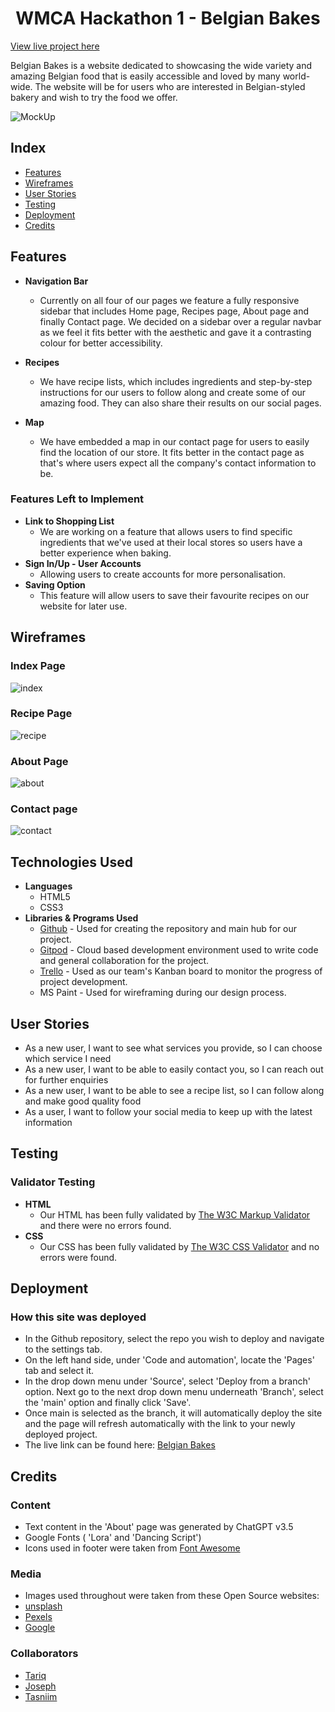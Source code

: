 <h1 align="center">WMCA Hackathon 1 - Belgian Bakes</h1>

[View live project here](https://tariq-845.github.io/belgian-bakes/index.html)

Belgian Bakes is a website dedicated to showcasing the wide variety and amazing Belgian food that is easily accessible and loved by many world-wide. The website will be for users who are interested in Belgian-styled bakery and wish to try the food we offer.

![MockUp](/assets/images/am-i-responsive.png)

## Index 
* [Features](#features)
* [Wireframes](#wireframes)
* [User Stories](#user-stories)
* [Testing](#testing)
* [Deployment](#deployment)
* [Credits](#credits)

## Features
- __Navigation Bar__
    - Currently on all four of our pages we feature a fully responsive sidebar that includes Home page, Recipes page, About page and finally Contact page. We decided on a sidebar over a regular navbar as we feel it fits better with the aesthetic and gave it a contrasting colour for better accessibility.

- __Recipes__
    - We have recipe lists, which includes ingredients and step-by-step instructions for our users to follow along and create some of our amazing food. They can also share their results on our social pages.

- __Map__
    - We have embedded a map in our contact page for users to easily find the location of our store. It fits better in the contact page as that's where users expect all the company's contact information to be.

### Features Left to Implement
- __Link to Shopping List__
    - We are working on a feature that allows users to find specific ingredients that we've used at their local stores so users have a better experience when baking.
- __Sign In/Up - User Accounts__
    - Allowing users to create accounts for more personalisation.
- __Saving Option__
    - This feature will allow users to save their favourite recipes on our website for later use.

## Wireframes

### Index Page
![index](/assets/images/Belgian%20bakes%20home.png)
### Recipe Page
![recipe](/assets/images/belgian%20bakes%20recipe.png)
### About Page
![about](/assets/images/belgian%20bakes%20about.jpg)
### Contact page
![contact](/assets/images/belgian%20bakes%20contact.png)

## Technologies Used
- __Languages__
    - HTML5
    - CSS3
- __Libraries & Programs Used__
    - [Github](https://github.com/) - Used for creating the repository and main hub for our project.
    - [Gitpod](https://www.gitpod.io/) - Cloud based development environment used to write code and general collaboration for the project.
    - [Trello](https://trello.com/) - Used as our team's Kanban board to monitor the progress of project development.
    - MS Paint - Used for wireframing during our design process.

## User Stories
- As a new user, I want to see what services you provide, so I can choose which service I need
- As a new user, I want to be able to easily contact you, so I can reach out for further enquiries
- As a new user, I want to be able to see a recipe list, so I can follow along and make good quality food
- As a user, I want to follow your social media to keep up with the latest information

## Testing 

### Validator Testing
- __HTML__
    - Our HTML has been fully validated by [The W3C Markup Validator](https://validator.w3.org/#validate_by_input) and there were no errors found.
- __CSS__
    - Our CSS has been fully validated by [The W3C CSS Validator](https://jigsaw.w3.org/css-validator/) and no errors were found.

## Deployment
### How this site was deployed
- In the Github repository, select the repo you wish to deploy and navigate to the settings tab.
- On the left hand side, under 'Code and automation', locate the 'Pages' tab and select it.
- In the drop down menu under 'Source', select 'Deploy from a branch' option. Next go to the next drop down menu underneath 'Branch', select the 'main' option and finally click 'Save'.
- Once main is selected as the branch, it will automatically deploy the site and the page will refresh automatically with the link to your newly deployed project.
- The live link can be found here: [Belgian Bakes](https://tariq-845.github.io/belgian-bakes/index.html)

## Credits

### Content
- Text content in the 'About' page was generated by ChatGPT v3.5
- Google Fonts ( 'Lora' and 'Dancing Script')
- Icons used in footer were taken from [Font Awesome](https://fontawesome.com/)

### Media 
- Images used throughout were taken from  these Open Source websites:
- [unsplash](https://unsplash.com/) 
- [Pexels](https://www.pexels.com/) 
- [Google](https://www.google.co.uk/)

### Collaborators 
- [Tariq](https://github.com/Tariq-845)
- [Joseph](https://github.com/jomazzei)
- [Tasniim](https://github.com/Tasniim5)